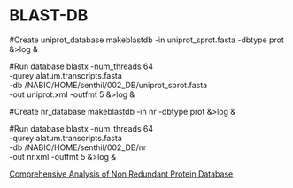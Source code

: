 # BLAST-DB
#Create uniprot_database
makeblastdb -in uniprot_sprot.fasta -dbtype prot &>log &


#Run database
blastx -num_threads 64 \
-qurey alatum.transcripts.fasta \
-db /NABIC/HOME/senthil/002_DB/uniprot_sprot.fasta \
-out uniprot.xml -outfmt 5 &>log &


#Create nr_database
makeblastdb -in nr -dbtype prot &>log &


#Run database
blastx -num_threads 64 \
-qurey alatum.transcripts.fasta \
-db /NABIC/HOME/senthil/002_DB/nr \
-out nr.xml -outfmt 5 &>log &


[Comprehensive Analysis of Non Redundant Protein Database](https://assets.researchsquare.com/files/rs-54568/v1_stamped.pdf)
